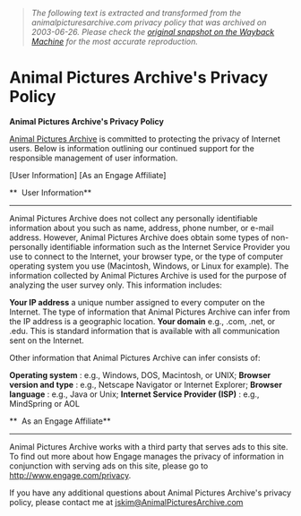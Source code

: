 > *The following text is extracted and transformed from the animalpicturesarchive.com privacy policy that was archived on 2003-06-26. Please check the [original snapshot on the Wayback Machine](https://web.archive.org/web/20030626223226id_/http%3A//www.animalpicturesarchive.com/animal/privacy.html) for the most accurate reproduction.*

# Animal Pictures Archive's Privacy Policy

**Animal Pictures Archive's Privacy Policy**

[Animal Pictures Archive](http://www.animalpicturesarchive.com/) is committed to protecting the privacy of Internet users. Below is information outlining our continued support for the responsible management of user information.

[User Information] [As an Engage Affiliate]  


**  User Information**

* * *

Animal Pictures Archive does not collect any personally identifiable information about you such as name, address, phone number, or e-mail address. However, Animal Pictures Archive does obtain some types of non-personally identifiable information such as the Internet Service Provider you use to connect to the Internet, your browser type, or the type of computer operating system you use (Macintosh, Windows, or Linux for example). The information collected by Animal Pictures Archive is used for the purpose of analyzing the user survey only. This information includes: 

**Your IP address**
    a unique number assigned to every computer on the Internet. The type of information that Animal Pictures Archive can infer from the IP address is a geographic location. 
**Your domain**
    e.g., .com, .net, or .edu. This is standard information that is available with all communication sent on the Internet. 



Other information that Animal Pictures Archive can infer consists of: 

**Operating system** : e.g., Windows, DOS, Macintosh, or UNIX;
**Browser version and type** : e.g., Netscape Navigator or Internet Explorer;
**Browser language** : e.g., Java or Unix;
**Internet Service Provider (ISP)** : e.g., MindSpring or AOL



**  As an Engage Affiliate**

* * *

Animal Pictures Archive works with a third party that serves ads to this site. To find out more about how Engage manages the privacy of information in conjunction with serving ads on this site, please go to <http://www.engage.com/privacy>. 

If you have any additional questions about Animal Pictures Archive's privacy policy, please contact me at [jskim@AnimalPicturesArchive.com](mailto:jskim@AnimalPicturesArchive.com)
